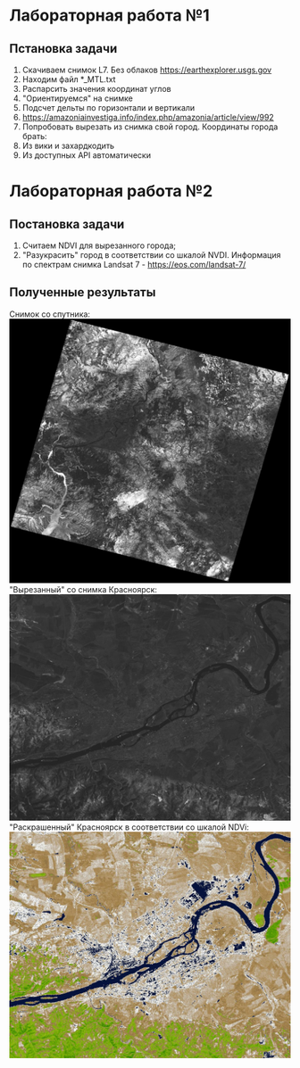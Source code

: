 # Лабораторная работа №1
## Пстановка задачи
1) Скачиваем снимок L7. Без облаков https://earthexplorer.usgs.gov
2) Находим файл *_MTL.txt
3) Распарсить значения координат углов
4) "Ориентируемся" на снимке
  1) Подсчет дельты по горизонтали и вертикали
  2) https://amazoniainvestiga.info/index.php/amazonia/article/view/992
5) Попробовать вырезать из снимка свой город. Координаты города брать:
  1) Из вики и захардкодить
  2) Из доступных API автоматически

# Лабораторная работа №2
## Постановка задачи
1) Считаем NDVI для вырезанного города;
2) "Разукрасить" город в соответствии со шкалой NVDI.
Информация по спектрам снимка Landsat 7 - https://eos.com/landsat-7/

## Полученные результаты 
Снимок со спутника:  
![source pic lr1](/source/LE07_L1TP_142021_20020409_20200916_02_T1_B2.png)  
"Вырезанный" со снимка Красноярск:  
![result pic lr1](/images/cropped_krasnoyarsk.jpg)  
"Раскрашенный" Красноярск в соответствии со шкалой NDVi:  
![pesult pic lr2](/images/ndvi_krasnoyarsk.jpg)  
